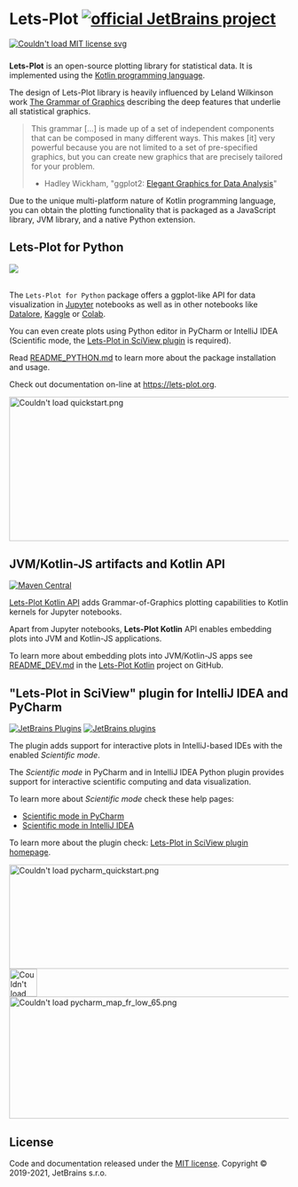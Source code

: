 # Lets-Plot  [![official JetBrains project](http://jb.gg/badges/official-flat-square.svg)](https://confluence.jetbrains.com/display/ALL/JetBrains+on+GitHub)

<a href="https://opensource.org/licenses/MIT">
<img src="https://img.shields.io/badge/License-MIT-yellow.svg" alt="Couldn't load MIT license svg"/>
</a>

###
**Lets-Plot** is an open-source plotting library for statistical data. It is implemented using the [Kotlin programming language](https://kotlinlang.org/).

The design of Lets-Plot library is heavily influenced by Leland Wilkinson work [The Grammar of Graphics](https://www.goodreads.com/book/show/2549408.The_Grammar_of_Graphics) describing the deep features that underlie all statistical graphics.

> This grammar [...] is made up of a set of independent components that can be composed in many different ways. This makes [it] very powerful because you are not limited to a set of pre-specified graphics, but you can create new graphics that are precisely tailored for your problem.
> - Hadley Wickham, "ggplot2: [Elegant Graphics for Data Analysis](https://www.goodreads.com/book/show/6829192-ggplot2)"

Due to the unique multi-platform nature of Kotlin programming language, you can obtain the plotting functionality that is packaged as a JavaScript library, JVM library, and a native Python extension.

## Lets-Plot for Python 
<a href="https://pypi.org/project/lets-plot/">
<img src="https://badge.fury.io/py/lets-plot.svg"/></a>
<br>
<br>


The `Lets-Plot for Python` package offers a ggplot-like API for data visualization in [Jupyter](https://jupyter-notebook.readthedocs.io/en/stable/) notebooks 
as well as in other notebooks like [Datalore](https://view.datalore.io/notebook/Zzg9EVS6i16ELQo3arzWsP), 
[Kaggle](https://www.kaggle.com/alshan/lets-plot-quickstart) or [Colab](https://colab.research.google.com/drive/1o9rFQbkGqvvixYLTogrzIjFPp1ti2cH-).
  
You can even create plots using Python editor in PyCharm or IntelliJ IDEA (Scientific mode, the [Lets-Plot in SciView plugin](#pycharm_plugin) is required).   
   
Read [README_PYTHON.md](https://github.com/JetBrains/lets-plot/blob/master/README_PYTHON.md) to learn more about the package installation and usage.

Check out documentation on-line at https://lets-plot.org.
                                 

<img src="https://raw.githubusercontent.com/JetBrains/lets-plot/master/docs/examples/images/quickstart.png" alt="Couldn't load quickstart.png" width="505" height="260"/>

## JVM/Kotlin-JS artifacts and Kotlin API

[![Maven Central](https://img.shields.io/maven-central/v/org.jetbrains.lets-plot/lets-plot-common?color=blue&label=Maven%20Central)](https://search.maven.org/search?q=lets-plot)

[Lets-Plot Kotlin API](https://github.com/JetBrains/lets-plot-kotlin) adds Grammar-of-Graphics plotting capabilities to Kotlin kernels for Jupyter notebooks.

Apart from Jupyter notebooks, **Lets-Plot Kotlin** API enables embedding plots into JVM and Kotlin-JS applications.

To learn more about embedding plots into JVM/Kotlin-JS apps see [README_DEV.md](https://github.com/JetBrains/lets-plot-kotlin/blob/master/README_DEV.md) 
in the [Lets-Plot Kotlin](https://github.com/JetBrains/lets-plot-kotlin) project on GitHub.

<a id="pycharm_plugin"></a>
## "Lets-Plot in SciView" plugin for IntelliJ IDEA and PyCharm

[![JetBrains Plugins](https://img.shields.io/jetbrains/plugin/v/14379-lets-plot-in-sciview.svg)](http://plugins.jetbrains.com/plugin/14379-lets-plot-in-sciview)
[![JetBrains plugins](https://img.shields.io/jetbrains/plugin/d/14379-lets-plot-in-sciview.svg)](http://plugins.jetbrains.com/plugin/14379-lets-plot-in-sciview)

The plugin adds support for interactive plots in IntelliJ-based IDEs with the enabled _Scientific mode_.

The _Scientific mode_ in PyCharm and in IntelliJ IDEA Python plugin provides support for interactive scientific computing and data visualization.

To learn more about _Scientific mode_ check these help pages:
* [Scientific mode in PyCharm](https://www.jetbrains.com/help/pycharm/matplotlib-support.html)
* [Scientific mode in IntelliJ IDEA](https://www.jetbrains.com/help/idea/matplotlib-support.html)

To learn more about the plugin check: [Lets-Plot in SciView plugin homepage](https://plugins.jetbrains.com/plugin/14379-lets-plot-in-sciview). 

<div>
<img src="https://raw.githubusercontent.com/JetBrains/lets-plot/master/docs/examples/images/pycharm_quickstart.png" alt="Couldn't load pycharm_quickstart.png" width="537" height="188"/>
<img src="https://raw.githubusercontent.com/JetBrains/lets-plot/master/docs/examples/images/pycharm_logo.png" alt="Couldn't load pycharm_logo.png" width="50" height="50"/>
</div>
<div>
<img src="https://raw.githubusercontent.com/JetBrains/lets-plot/master/docs/examples/images/pycharm_map_fr_low_65.gif" alt="Couldn't load pycharm_map_fr_low_65.png" width="537" height="220"/>
</div>


## License

Code and documentation released under the [MIT license](https://github.com/JetBrains/lets-plot/blob/master/LICENSE).
Copyright © 2019-2021, JetBrains s.r.o.
